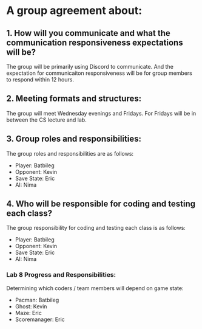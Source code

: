 # A group agreement about:
## 1. How will you communicate and what the communication responsiveness expectations will be?

The group will be primarily using Discord to communicate.
And the expectation for communicaiton responsiveness will be for group members to respond within 12 hours.

## 2. Meeting formats and structures:

The group will meet Wednesday evenings and Fridays.
For Fridays will be in between the CS lecture and lab.

## 3. Group roles and responsibilities:

The group roles and responsibilities are as follows:

- Player: Batbileg
- Opponent: Kevin
- Save State: Eric
- AI: Nima

## 4. Who will be responsible for coding and testing each class?

The group responsibility for coding and testing each class is as follows:
- Player: Batbileg
- Opponent: Kevin
- Save State: Eric
- AI: Nima


### Lab 8 Progress and Responsibilities:
Determining which coders / team members will depend on game state:
- Pacman: Batbileg
- Ghost: Kevin
- Maze: Eric
- Scoremanager: Eric
